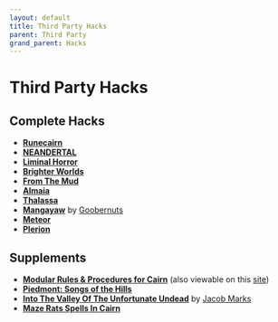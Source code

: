 ```yaml
---
layout: default
title: Third Party Hacks
parent: Third Party
grand_parent: Hacks
---
```


# Third Party Hacks

## Complete Hacks
- [**Runecairn**](https://byodinsbeardrpg.itch.io/runecairn)
- [**NEANDERTAL**](https://natetreme.com/blog/neandertal)
- [**Liminal Horror**](https://goblinarchives.itch.io/liminal-horror)
- [**Brighter Worlds**](https://awkwardturtle.itch.io/brighter-worlds)
- [**From The Mud**](https://cueinn.itch.io/fromthemud)
- [**Almaia**](https://1d6gnolls.itch.io/almaia)
- [**Thalassa**](https://zeruhur.itch.io/thalassa)
- [**Mangayaw**](https://mangayaw.carrd.co) by [Goobernuts](https://goobernutsblog.wordpress.com/)
- [**Meteor**](https://discourse.rpgcauldron.com/t/meteor-corporate-sci-fi-cairn-hack-updated-to-version-0-2/729)
- [**Plerion**](https://plerion.zeruhur.space/)



## Supplements
- [**Modular Rules & Procedures for Cairn**](https://adamhensley.itch.io/modular-rules-and-procedures-for-cairn) (also viewable on this [site](/hacks/third-party/modular-rules-procedures))
- [**Piedmont: Songs of the Hills**](https://lionheart-clan.itch.io/piedmont-songs-of-the-hills)
- [**Into The Valley Of The Unfortunate Undead**](https://siofragames.itch.io/into-the-valley-of-the-unfortunate-undead) by [Jacob Marks](https://siofragames.itch.io)
- [**Maze Rats Spells In Cairn**](https://xenioinabottle.blogspot.com/2021/04/maze-rats-spells-in-cairn.html)
